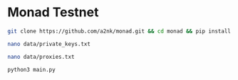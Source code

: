# Monad Testnet
  
```bash
git clone https://github.com/a2nk/monad.git && cd monad && pip install -r requirements.txt
```

```bash
nano data/private_keys.txt
```

```bash
nano data/proxies.txt
```

```bash
python3 main.py
```
